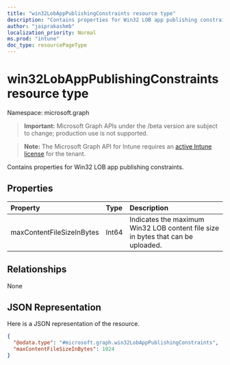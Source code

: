```yaml
---
title: "win32LobAppPublishingConstraints resource type"
description: "Contains properties for Win32 LOB app publishing constraints."
author: "jaiprakashmb"
localization_priority: Normal
ms.prod: "intune"
doc_type: resourcePageType
---
```


# win32LobAppPublishingConstraints resource type

Namespace: microsoft.graph

> **Important:** Microsoft Graph APIs under the /beta version are subject to change; production use is not supported.

> **Note:** The Microsoft Graph API for Intune requires an [active Intune license](https://go.microsoft.com/fwlink/?linkid=839381) for the tenant.

Contains properties for Win32 LOB app publishing constraints.

## Properties
|Property|Type|Description|
|:---|:---|:---|
|maxContentFileSizeInBytes|Int64|Indicates the maximum Win32 LOB content file size in bytes that can be uploaded.|

## Relationships
None

## JSON Representation
Here is a JSON representation of the resource.
<!-- {
  "blockType": "resource",
  "@odata.type": "microsoft.graph.win32LobAppPublishingConstraints"
}
-->
``` json
{
  "@odata.type": "#microsoft.graph.win32LobAppPublishingConstraints",
  "maxContentFileSizeInBytes": 1024
}
```
